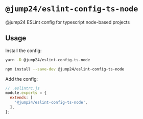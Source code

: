 # `@jump24/eslint-config-ts-node`
@jump24 ESLint config for typescript node-based projects

## Usage

Install the config:
```bash
yarn -D @jump24/eslint-config-ts-node
```

```bash
npm install --save-dev @jump24/eslint-config-ts-node
```

Add the config:
```js
// .eslintrc.js
module.exports = {
  extends: [
    '@jump24/eslint-config-ts-node',
  ],
};
```
